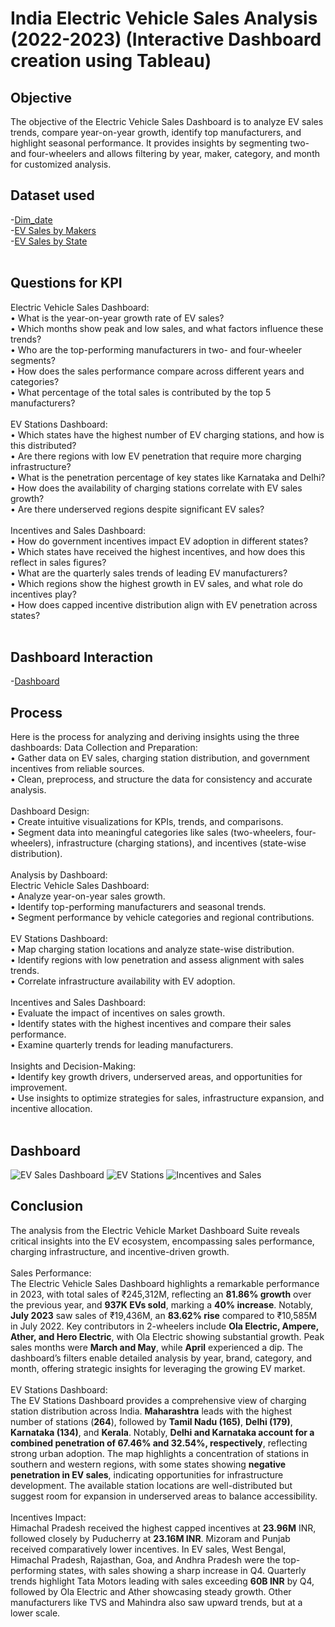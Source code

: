 # India Electric Vehicle Sales Analysis (2022-2023) (Interactive Dashboard creation using Tableau)
## Objective
The objective of the Electric Vehicle Sales Dashboard is to analyze EV sales trends, compare year-on-year growth, identify top manufacturers, and highlight seasonal performance. It provides insights by segmenting two- and four-wheelers and allows filtering by year, maker, category, and month for customized analysis.


## Dataset used
-<a href="https://github.com/Santhoshkumarse/India-Electric-Vehicle-Sales-Analysis-2022-2023-/blob/main/dim_date.csv">Dim_date</a>
<br>
-<a href="https://github.com/Santhoshkumarse/India-Electric-Vehicle-Sales-Analysis-2022-2023-/blob/main/electric_vehicle_sales_by_makers.csv">EV Sales by Makers</a>
<br>
-<a href="https://github.com/Santhoshkumarse/India-Electric-Vehicle-Sales-Analysis-2022-2023-/blob/main/electric_vehicle_sales_by_state.csv">EV Sales by State</a>
<br>
<br>

## Questions for KPI
Electric Vehicle Sales Dashboard:
<br>
•	What is the year-on-year growth rate of EV sales?
<br>
•	Which months show peak and low sales, and what factors influence these trends?
<br>
•	Who are the top-performing manufacturers in two- and four-wheeler segments?
<br>
•	How does the sales performance compare across different years and categories?
<br>
•	What percentage of the total sales is contributed by the top 5 manufacturers?
<br>
<br>
EV Stations Dashboard:
<br>
•	Which states have the highest number of EV charging stations, and how is this distributed?
<br>
•	Are there regions with low EV penetration that require more charging infrastructure?
<br>
•	What is the penetration percentage of key states like Karnataka and Delhi?
<br>
•	How does the availability of charging stations correlate with EV sales growth?
<br>
•	Are there underserved regions despite significant EV sales?
<br>
<br>
Incentives and Sales Dashboard:
<br>
•	How do government incentives impact EV adoption in different states?
<br>
•	Which states have received the highest incentives, and how does this reflect in sales figures?
<br>
•	What are the quarterly sales trends of leading EV manufacturers?
<br>
•	Which regions show the highest growth in EV sales, and what role do incentives play?
<br>
•	How does capped incentive distribution align with EV penetration across states?
<br>
<br>

## Dashboard Interaction
-<a href="https://public.tableau.com/authoring/EVSales_17295220003220/EVSalesDashboard#1">Dashboard</a>

## Process 
Here is the process for analyzing and deriving insights using the three dashboards:
Data Collection and Preparation:
<br>
•	Gather data on EV sales, charging station distribution, and government incentives from reliable sources.
<br>
•	Clean, preprocess, and structure the data for consistency and accurate analysis.
<br>
<br>
Dashboard Design:
<br>
•	Create intuitive visualizations for KPIs, trends, and comparisons.
<br>
•	Segment data into meaningful categories like sales (two-wheelers, four-wheelers), infrastructure (charging stations), and incentives (state-wise distribution).
<br>
<br>
Analysis by Dashboard:
<br>
Electric Vehicle Sales Dashboard:
<br>
•	Analyze year-on-year sales growth.
<br>
•	Identify top-performing manufacturers and seasonal trends.
<br>
•	Segment performance by vehicle categories and regional contributions.
<br>
<br>
EV Stations Dashboard:
<br>
•	Map charging station locations and analyze state-wise distribution.
<br>
•	Identify regions with low penetration and assess alignment with sales trends.
<br>
•	Correlate infrastructure availability with EV adoption.
<br>
<br>
Incentives and Sales Dashboard:
<br>
•	Evaluate the impact of incentives on sales growth.
<br>
•	Identify states with the highest incentives and compare their sales performance.
<br>
•	Examine quarterly trends for leading manufacturers.
<br>
<br>
Insights and Decision-Making:
<br>
•	Identify key growth drivers, underserved areas, and opportunities for improvement.
<br>
•	Use insights to optimize strategies for sales, infrastructure expansion, and incentive allocation.
<br>
<br>

## Dashboard
![EV Sales Dashboard](https://github.com/user-attachments/assets/78172cac-7673-4a36-abae-2885c88d4903)
![EV Stations](https://github.com/user-attachments/assets/1a8fceb2-a159-454f-ad7c-e83eae9c15a1)
![Incentives and Sales](https://github.com/user-attachments/assets/2af6a845-0b1a-484b-9965-061b52211fdc)

## Conclusion
The analysis from the Electric Vehicle Market Dashboard Suite reveals critical insights into the EV ecosystem, encompassing sales performance, charging infrastructure, and incentive-driven growth.
<br>
<br>
Sales Performance:
<br>
The Electric Vehicle Sales Dashboard highlights a remarkable performance in 2023, with total sales of ₹245,312M, reflecting an **81.86% growth** over the previous year, and **937K EVs sold**, marking a **40% increase**. Notably, **July 2023** saw sales of ₹19,436M, an **83.62% rise** compared to ₹10,585M in July 2022. Key contributors in 2-wheelers include **Ola Electric, Ampere, Ather, and Hero Electric**, with Ola Electric showing substantial growth. Peak sales months were **March and May**, while **April** experienced a dip. The dashboard’s filters enable detailed analysis by year, brand, category, and month, offering strategic insights for leveraging the growing EV market.
<br>
<br>
EV Stations Dashboard:
<br>
The EV Stations Dashboard provides a comprehensive view of charging station distribution across India. **Maharashtra** leads with the highest number of stations (**264**), followed by **Tamil Nadu (165)**, **Delhi (179)**, **Karnataka (134)**, and **Kerala**. Notably, **Delhi and Karnataka account for a combined penetration of 67.46% and 32.54%, respectively**, reflecting strong urban adoption. The map highlights a concentration of stations in southern and western regions, with some states showing **negative penetration in EV sales**, indicating opportunities for infrastructure development. The available station locations are well-distributed but suggest room for expansion in underserved areas to balance accessibility.
<br>
<br>
Incentives Impact:
<br>
Himachal Pradesh received the highest capped incentives at **23.96M** INR, followed closely by Puducherry at **23.16M INR**. Mizoram and Punjab received comparatively lower incentives. In EV sales, West Bengal, Himachal Pradesh, Rajasthan, Goa, and Andhra Pradesh were the top-performing states, with sales showing a sharp increase in Q4. Quarterly trends highlight Tata Motors leading with sales exceeding **60B INR** by Q4, followed by Ola Electric and Ather showcasing steady growth. Other manufacturers like TVS and Mahindra also saw upward trends, but at a lower scale.











